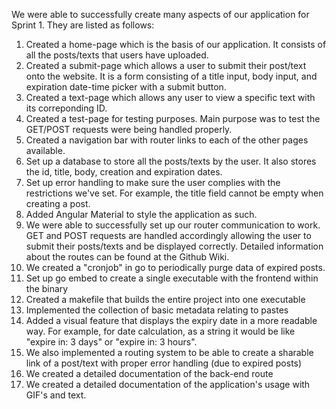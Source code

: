 We were able to successfully create many aspects of our application for Sprint 1. They are listed as follows:

1. Created a home-page which is the basis of our application. It consists of all the posts/texts that users have uploaded.
2. Created a submit-page which allows a user to submit their post/text onto the website. It is a form consisting of a title input, body input, and expiration date-time picker with a submit button.
3. Created a text-page which allows any user to view a specific text with its correponding ID.
4. Created a test-page for testing purposes. Main purpose was to test the GET/POST requests were being handled properly.
5. Created a navigation bar with router links to each of the other pages available.
6. Set up a database to store all the posts/texts by the user. It also stores the id, title, body, creation and expiration dates.
7. Set up error handling to make sure the user complies with the restrictions we've set. For example, the title field cannot be empty when creating a post.
8. Added Angular Material to style the application as such.
9. We were able to successfully set up our router communication to work. GET and POST requests are handled accordingly allowing the user to submit their posts/texts and be displayed correctly. Detailed information about the routes can be found at the Github Wiki.
10. We created a "cronjob" in go to periodically purge data of expired posts.
11. Set up go embed to create a single executable with the frontend within the binary
12. Created a makefile that builds the entire project into one executable
13. Implemented the collection of basic metadata relating to pastes
14. Added a visual feature that displays the expiry date in a more readable way. For example, for date calculation, as a string it would be like "expire in: 3 days" or "expire in: 3 hours". 
15. We also implemented a routing system to be able to create a sharable link of a post/text with proper error handling (due to expired posts)
16. We created a detailed documentation of the back-end route
17. We created a detailed documentation of the application's usage with GIF's and text. 
